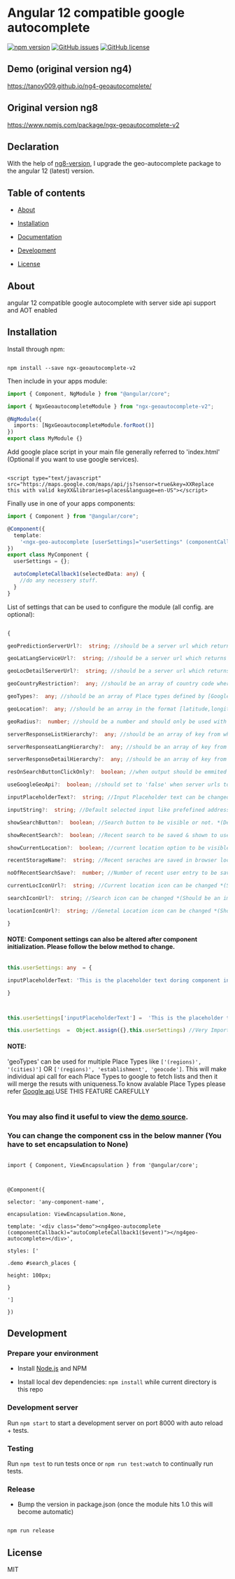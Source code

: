 # Angular 12 compatible google autocomplete
[![npm version](https://badge.fury.io/js/@sumond25%2Fngx-geo-autocomplete.svg)](https://badge.fury.io/js/@sumond25%2Fngx-geo-autocomplete)
[![GitHub issues](https://img.shields.io/github/issues/sumond25/ngx-geo-autocomplete)](https://github.com/sumond25/ngx-geo-autocomplete/issues)
[![GitHub license](https://img.shields.io/badge/license-MIT-blue.svg)](https://github.com/sumond25/ngx-geo-autocomplete#license)
## Demo (original version ng4)
https://tanoy009.github.io/ng4-geoautocomplete/

## Original version ng8
https://www.npmjs.com/package/ngx-geoautocomplete-v2

## Declaration
With the help of [ng8-version](https://www.npmjs.com/package/ngx-geoautocomplete-v2), I upgrade the geo-autocomplete package to the angular 12 (latest) version.

## Table of contents

- [About](#about)

- [Installation](#installation)

- [Documentation](#documentation)

- [Development](#development)

- [License](#license)

## About

angular 12 compatible google autocomplete with server side api support and AOT enabled

## Installation

Install through npm:

```

npm install --save ngx-geoautocomplete-v2

```

Then include in your apps module:

```typescript
import { Component, NgModule } from "@angular/core";

import { NgxGeoautocompleteModule } from "ngx-geoautocomplete-v2";

@NgModule({
  imports: [NgxGeoautocompleteModule.forRoot()]
})
export class MyModule {}
```

Add google place script in your main file generally referred to 'index.html' (Optional if you want to use google services).

```

<script type="text/javascript" src="https://maps.google.com/maps/api/js?sensor=true&key=XXReplace this with valid keyXX&libraries=places&language=en-US"></script>

```

Finally use in one of your apps components:

```typescript
import { Component } from "@angular/core";

@Component({
  template:
    '<ngx-geo-autocomplete [userSettings]="userSettings" (componentCallback)="autoCompleteCallback1($event)"></ngx-geo-autocomplete>'
})
export class MyComponent {
  userSettings = {};

  autoCompleteCallback1(selectedData: any) {
    //do any necessery stuff.
  }
}
```

List of settings that can be used to configure the module (all config. are optional):

```typescript

{

geoPredictionServerUrl?:  string; //should be a server url which returns list of places upon input query (GET request)

geoLatLangServiceUrl?:  string; //should be a server url which returns place object upon lat and lon. (GET request)

geoLocDetailServerUrl?:  string; //should be a server url which returns place details upon placeID received by 'geoPredictionServerUrl' (GET request)

geoCountryRestriction?:  any; //should be an array of country code where search should be restricted like ['in', 'us', 'pr', 'vi', 'gu', 'mp'] *(Default: 'no restriction')*

geoTypes?:  any; //should be an array of Place types defined by [Google api](https://developers.google.com/places/web-service/autocomplete#place_types).

geoLocation?:  any; //should be an array in the format [latitude,longitude]. This feature will not work if country restriction is implimented.

geoRadius?:  number; //should be a number and should only be used with 'geoLocation'.

serverResponseListHierarchy?:  any; //should be an array of key from where 'geoPredictionServer' data should be extracted. (see Example.)

serverResponseatLangHierarchy?:  any; //should be an array of key from where 'geoLatLangService' data should be extracted. (see Example.)

serverResponseDetailHierarchy?:  any; //should be an array of key from where 'geoLocDetailSerice' data should be extracted. (see Example.)

resOnSearchButtonClickOnly?:  boolean; //when output should be emmited when search button clicked only.

useGoogleGeoApi?:  boolean; //should set to 'false' when server urls to be used instade of google api. *(Default: true)*

inputPlaceholderText?:  string; //Input Placeholder text can be changed *(Default: 'Enter Area Name')*

inputString?:  string; //Default selected input like prefefined address. *(Default: ''). See Example 3 in Demo after 10 sec*

showSearchButton?:  boolean; //Search button to be visible or not. *(Default: true)*

showRecentSearch?:  boolean; //Recent search to be saved & shown to user or not. *(Default: true)*

showCurrentLocation?:  boolean; //current location option to be visible or not. *(Default: true)*

recentStorageName?:  string; //Recent seraches are saved in browser localsorage. The key value which is used by the module to save can be changed. *(Default: 'recentSearches')*

noOfRecentSearchSave?:  number; //Number of recent user entry to be saved . *(Default: 5)*

currentLocIconUrl?:  string; //Current location icon can be changed *(Should be an image url or svg url)*

searchIconUrl?:  string; //Search icon can be changed *(Should be an image url or svg url)*

locationIconUrl?:  string; //Genetal Location icon can be changed *(Should be an image or svg url)*

}

```

#### NOTE: Component settings can also be altered after component initialization. Please follow the below method to change.

```typescript

this.userSettings: any  = {

inputPlaceholderText: 'This is the placeholder text doring component initialization'

}



this.userSettings['inputPlaceholderText'] =  'This is the placeholder text after doing some external operation after some time';

this.userSettings  =  Object.assign({},this.userSettings) //Very Important Line to add after modifying settings.

```

#### NOTE:

'geoTypes' can be used for multiple Place Types like `['(regions)', '(cities)']` OR `['(regions)', 'establishment', 'geocode']`. This will make individual api call for each Place Types to google to fetch lists and then it will merge the resuts with uniqueness.To know avalable Place Types please refer [Google api](https://developers.google.com/places/web-service/autocomplete#place_types).USE THIS FEATURE CAREFULLY<br/><br/>

### You may also find it useful to view the [demo source](<[https://github.com/techaks/ngx-geoautocomplete-v2](https://github.com/techaks/ngx-geoautocomplete-v2)>).

### You can change the component css in the below manner (You have to set encapsulation to None)

```

import { Component, ViewEncapsulation } from '@angular/core';



@Component({

selector: 'any-component-name',

encapsulation: ViewEncapsulation.None,

template: '<div class="demo"><ng4geo-autocomplete (componentCallback)="autoCompleteCallback1($event)"></ng4geo-autocomplete></div>',

styles: ['

.demo #search_places {

height: 100px;

}

']

})

```

## Development

### Prepare your environment

- Install [Node.js](http://nodejs.org/) and NPM

- Install local dev dependencies: `npm install` while current directory is this repo

### Development server

Run `npm start` to start a development server on port 8000 with auto reload + tests.

### Testing

Run `npm test` to run tests once or `npm run test:watch` to continually run tests.

### Release

- Bump the version in package.json (once the module hits 1.0 this will become automatic)

```bash

npm run release

```

## License

MIT
